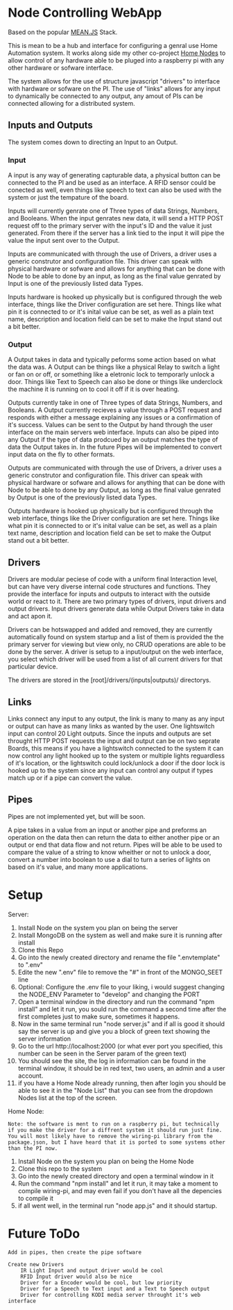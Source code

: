 # Node Controlling WebApp

Based on the popular [MEAN.JS](http://meanjs.org) Stack.

This is mean to be a hub and interface for configuring a genral use Home Automation system.
It works along side my other co-project [Home Nodes](https://github.com/tloftis/outlet_node) to allow control of any hardware able to be pluged into a raspberry pi with any other hardware or sofware interface.

The system allows for the use of structure javascript "drivers" to interface with hardware or sofware on the PI. The use of "links" allows for any input to dynamically be connected to any output, any amout of PIs can be connected allowing for a distributed system.

## Inputs and Outputs

The system comes down to directing an Input to an Output.

### Input
A input is any way of generating capturable data, a physical button can be connected to the PI and be used as an interface. A RFID sensor could be conected as well, even things like speech to text can also be used with the system or just the tempature of the board.

Inputs will currently genrate one of Three types of data Strings, Numbers, and Booleans. When the input genrates new data, it will send a HTTP POST request off to the primary server with the input's ID and the value it just generated. From there if the server has a link tied to the input it will pipe the value the input sent over to the Output.

Inputs are communicated with through the use of Drivers, a driver uses a generic construtor and configuration file. This driver can speak with physical hardware or sofware and allows for anything that can be done with Node to be able to done by an input, as long as the final value genrated by Input is one of the previously listed data Types.

Inputs hardware is hooked up physically but is configured through the web interface, things like the Driver configuration are set here. Things like what pin it is connected to or it's inital value can be set, as well as a plain text name, description and location field can be set to make the Input stand out a bit better.

### Output
A Output takes in data and typically peforms some action based on what the data was. A Output can be things like a physical Relay to switch a light or fan on or off, or something like a eletronic lock to temporarly unlock a door. Things like Text to Speech can also be done or things like underclock the machine it is running on to cool it off if it is over heating.

Outputs currently take in one of Three types of data Strings, Numbers, and Booleans. A Output currently recieves a value through a POST request and responds with either a message explaining any issues or a confirmation of it's success. Values can be sent to the Output by hand through the user interface on the main servers web interface. Inputs can also be piped into any Output if the type of data prodcued by an output matches the type of data the Output takes in. In the future Pipes will be implemented to convert input data on the fly to other formats.

Outputs are communicated with through the use of Drivers, a driver uses a generic construtor and configuration file. This driver can speak with physical hardware or sofware and allows for anything that can be done with Node to be able to done by any Output, as long as the final value genrated by Output is one of the previously listed data Types.

Outputs hardware is hooked up physically but is configured through the web interface, things like the Driver configuration are set here. Things like what pin it is connected to or it's inital value can be set, as well as a plain text name, description and location field can be set to make the Output stand out a bit better.

## Drivers
Drivers are modular peciese of code with a uniform final Interaction level, but can have very diverse internal code structures and functions. They provide the interface for inputs and outputs to interact with the outside world or react to it. There are two primary types of drivers, input drivers and output drivers. Input drivers generate data while Output Drivers take in data and act apon it.

Drivers can be hotswapped and added and removed, they are currently automatically found on system startup and a list of them is provided the the primary server for viewing but view only, no CRUD operations are able to be done by the server. A driver is setup to a input/output on the web interface, you select which driver will be used from a list of all current drivers for that particular device.

The drivers are stored in the [root]/drivers/(inputs|outputs)/ directorys.

## Links
Links connect any input to any output, the link is many to many as any input or output can have as many links as wanted by the user. One lightswitch input can control 20 Light outputs. Since the inputs and outputs are set throught HTTP POST requests the input and output can be on two seprate Boards, this means if you have a lightswitch connected to the system it can now control any light hooked up to the system or multiple lights reguardless of it's location, or the lightswitch could lock/unlock a door if the door lock is hooked up to the system since any input can control any output if types match up or if a pipe can convert the value.
	
## Pipes
Pipes are not implemented yet, but will be soon.

A pipe takes in a value from an input or another pipe and preforms an operation on the data then can return the data to either another pipe or an output or end that data flow and not return. Pipes will be able to be used to compare the value of a string to know  wheither or not to unlock a door, convert a number into boolean to use a dial to turn a series of lights on based on it's value, and many more applications. 
	
# Setup
Server:

1. Install Node on the system you plan on being the server
2. Install MongoDB on the system as well and make sure it is running after install
2. Clone this Repo
3. Go into the newly created directory and rename the file ".envtemplate" to ".env"
4. Edite the new ".env" file to remove the "#" in front of the MONGO_SEET line
5. Optional: Configure the .env file to your liking, i would suggest changing the NODE_ENV Parameter to "develop" and changing the PORT
6. Open a terminal window in the directory and run the command "npm install" and let it run, you sould run the command a second time after the first completes just to make sure, sometimes it happens.
7. Now in the same terminal run "node server.js" and if all is good it should say the server is up and give you a block of green text showing the server information
8. Go to the url http://localhost:2000 (or what ever port you specified, this number can be seen in the Server param of the green text)
9. You should see the site, the log in information can be found in the terminal window, it should be in red text, two users, an admin and a user account.
10. if you have a Home Node already running, then after login you should be able to see it in the "Node List" that you can see from the dropdown Nodes list at the top of the screen.

Home Node:

	Note: the software is ment to run on a raspberry pi, but technically if you make the driver for a diffrent system it should run just fine. You will most likely have to remove the wiring-pi library from the package.json, but I have heard that it is ported to some systems other than the PI now.

1. Install Node on the system you plan on being the Home Node
2. Clone this repo to the system
3. Go into the newly created directory and open a terminal window in it
4. Run the command "npm install" and let it run, it may take a moment to compile wiring-pi, and may even fail if you don't have all the depencies to compile it
5. if all went well, in the terminal run "node app.js" and it should startup.

# Future ToDo
	Add in pipes, then create the pipe software
	
	Create new Drivers
		IR Light Input and output driver would be cool
		RFID Input driver would also be nice
		Driver for a Encoder would be cool, but low priority
		Driver for a Speech to Text input and a Text to Speech output
		Driver for controlling KODI media server throught it's web interface
		
